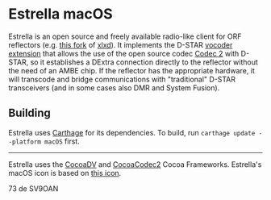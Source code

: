 # Estrella macOS

Estrella is an open source and freely available radio-like client for ORF reflectors (e.g. [this fork](https://github.com/chazapis/xlxd) of [xlxd](https://github.com/LX3JL/xlxd)). It implements the D-STAR [vocoder extension](https://github.com/chazapis/pydv#d-star-vocoder-extension) that allows the use of the open source codec [Codec 2](http://www.rowetel.com/codec2.html) with D-STAR, so it establishes a DExtra connection directly to the reflector without the need of an AMBE chip. If the reflector has the appropriate hardware, it will transcode and bridge communications with "traditional" D-STAR transceivers (and in some cases also DMR and System Fusion).

## Building

Estrella uses [Carthage](https://github.com/Carthage/Carthage) for its dependencies. To build, run `carthage update --platform macOS` first.

---

Estrella uses the [CocoaDV](https://github.com/chazapis/CocoaDV) and [CocoaCodec2](https://github.com/chazapis/CocoaCodec2) Cocoa Frameworks. Estrella's macOS icon is based on [this icon](https://www.deviantart.com/rkrusty/art/Reeder-OS-X-464190500).

73 de SV9OAN
